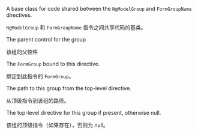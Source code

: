 A base class for code shared between the `NgModelGroup` and `FormGroupName` directives.

`NgModelGroup` 和 `FormGroupName` 指令之间共享代码的基类。

The parent control for the group

该组的父控件

The `FormGroup` bound to this directive.

绑定到此指令的 `FormGroup`。

The path to this group from the top-level directive.

从顶级指令到该组的路径。

The top-level directive for this group if present, otherwise null.

该组的顶级指令（如果存在），否则为 null。
